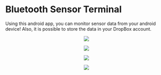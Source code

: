 # Bluetooth Sensor Terminal

Using this android app, you can monitor sensor data from your android device!
Also, it is possible to store the data in your DropBox account.

<p align="center">
  <img src="https://dl.dropboxusercontent.com/s/h2zjvyhys9eqdzq/0.png?"/>
</p>


<p align="center">
  <img src="https://dl.dropboxusercontent.com/s/eu585l2501y8a0r/1.png?dl=0"/>
</p>


<p align="center">
  <img src="https://dl.dropboxusercontent.com/s/b6mrijnviofd7b2/2.png?dl=0"/>
</p>


<p align="center">
  <img src="https://dl.dropboxusercontent.com/s/0w02lk4y3dxcw8a/4.png?dl=0"/>
</p>


